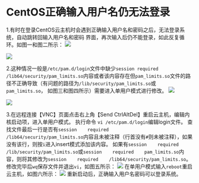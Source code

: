 # CentOS正确输入用户名仍无法登录
1.有时在登录CentOS云主机时会遇到正确输入用户名和密码之后，无法登录系统，自动跳转回输入用户名和密码	界面，再次输入后仍不能登录，如此反复循环。如图一和图二所示：
![](../../../../../image/Elastic-Compute/Virtual-Machine/Linux/CentOS%E6%AD%A3%E7%A1%AE%E8%BE%93%E5%85%A5%E7%94%A8%E6%88%B7%E5%90%8D%E4%BB%8D%E6%97%A0%E6%B3%95%E7%99%BB%E5%BD%9501.png)

![](../../../../../image/Elastic-Compute/Virtual-Machine/Linux/CentOS%E6%AD%A3%E7%A1%AE%E8%BE%93%E5%85%A5%E7%94%A8%E6%88%B7%E5%90%8D%E4%BB%8D%E6%97%A0%E6%B3%95%E7%99%BB%E5%BD%9502.png)

2.这种情况一般是`/etc/pam.d/login`文件中缺少`session required /lib64/security/pam_limits.so`内容或者该内容存在但`pam_limits.so`文件的路径不正确导致（有问题的路径为`/lib/security/pam_limits.so`或`pam_limits.so`，	如图三和图四所示）需要进入单用户模式进行修改。
![](../../../../../image/Elastic-Compute/Virtual-Machine/Linux/CentOS%E6%AD%A3%E7%A1%AE%E8%BE%93%E5%85%A5%E7%94%A8%E6%88%B7%E5%90%8D%E4%BB%8D%E6%97%A0%E6%B3%95%E7%99%BB%E5%BD%9503.png)

![](../../../../../image/Elastic-Compute/Virtual-Machine/Linux/CentOS%E6%AD%A3%E7%A1%AE%E8%BE%93%E5%85%A5%E7%94%A8%E6%88%B7%E5%90%8D%E4%BB%8D%E6%97%A0%E6%B3%95%E7%99%BB%E5%BD%9504.png)

3.在远程连接【VNC】页面点击右上角【Send CtrlAltDel】重启云主机，编辑内核启动项，进入单用户模式。
执行命令 `vi /etc/pam.d/login`编辑login文件。
查找文件最后一行是否有`session    required    /lib64/security/pam_limits.so`内容且未被注释（行首没有`#`则未被注释），如果没有该行，则按`i`进入insert模式添加该内容。
如果有`session    required    /lib/security/pam_limits.so`或`session    required    pam_limits.so`内容，则将其修改为`session    required    /lib64/security/pam_limits.so`。
修改完毕后`wq`保存文件并退出`vi`，如图五所示：
![](../../../../../image/Elastic-Compute/Virtual-Machine/Linux/CentOS%E6%AD%A3%E7%A1%AE%E8%BE%93%E5%85%A5%E7%94%A8%E6%88%B7%E5%90%8D%E4%BB%8D%E6%97%A0%E6%B3%95%E7%99%BB%E5%BD%9505.png)
在单用户模式输入`reboot`重启云主机，如图六所示：
![](../../../../../image/Elastic-Compute/Virtual-Machine/Linux/CentOS%E6%AD%A3%E7%A1%AE%E8%BE%93%E5%85%A5%E7%94%A8%E6%88%B7%E5%90%8D%E4%BB%8D%E6%97%A0%E6%B3%95%E7%99%BB%E5%BD%9506.png)
重新启动后，正确输入用户名密码可以登录系统。

